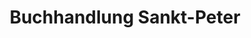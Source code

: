 ---
title: "Buchhandlung Sankt-Peter"
url: /tirschenreuth/buchhandlung-sankt-peter/
shop: Bücher
---
